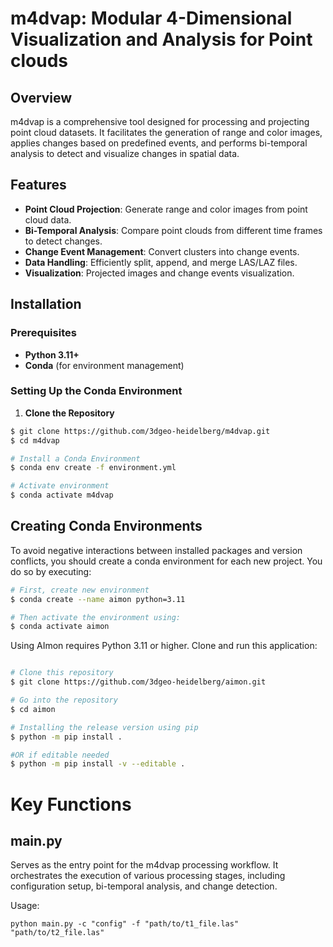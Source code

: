 # m4dvap: Modular 4-Dimensional Visualization and Analysis for Point clouds

## Overview

m4dvap is a comprehensive tool designed for processing and projecting point cloud datasets. It facilitates the generation of range and color images, applies changes based on predefined events, and performs bi-temporal analysis to detect and visualize changes in spatial data.

## Features

- **Point Cloud Projection**: Generate range and color images from point cloud data.
- **Bi-Temporal Analysis**: Compare point clouds from different time frames to detect changes.
- **Change Event Management**: Convert clusters into change events.
- **Data Handling**: Efficiently split, append, and merge LAS/LAZ files.
- **Visualization**: Projected images and change events visualization.

## Installation

### Prerequisites

- **Python 3.11+**
- **Conda** (for environment management)

### Setting Up the Conda Environment

1. **Clone the Repository**

```bash
$ git clone https://github.com/3dgeo-heidelberg/m4dvap.git
$ cd m4dvap

# Install a Conda Environment
$ conda env create -f environment.yml

# Activate environment 
$ conda activate m4dvap

```

## Creating Conda Environments
To avoid negative interactions between installed packages and version conflicts, you should create a conda environment for each new project. You do so by executing:
```bash
# First, create new environment
$ conda create --name aimon python=3.11

# Then activate the environment using:
$ conda activate aimon

```

Using AImon requires Python 3.11 or higher.
Clone and run this application:

```bash

# Clone this repository
$ git clone https://github.com/3dgeo-heidelberg/aimon.git

# Go into the repository
$ cd aimon

# Installing the release version using pip
$ python -m pip install .

#OR if editable needed
$ python -m pip install -v --editable .

```

# Key Functions
## main.py
Serves as the entry point for the m4dvap processing workflow. It orchestrates the execution of various processing stages, including configuration setup, bi-temporal analysis, and change detection.

Usage:

```
python main.py -c "config" -f "path/to/t1_file.las" "path/to/t2_file.las"
```
